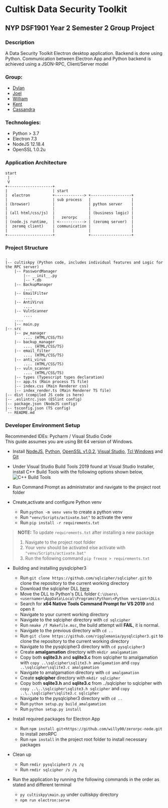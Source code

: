# Cultisk Data Security Toolkit

## NYP DSF1901 Year 2 Semester 2 Group Project

### Description

A Data Security Toolkit Electron desktop application.
Backend is done using Python. 
Communication between Electron App and Python backend is achieved using a JSON-RPC, Client/Server model

### Group:

* [Dylan](https://github.com/Dylan-Liew)
* [Joel](https://github.com/j041)
* [William](https://github.com/willy00)
* [Kent](https://github.com/kentlow2002)
* [Cassandra](https://github.com/Cassandra-Fu)

### Technologies:
* Python > 3.7
* Electron 7.3
* NodeJS 12.18.4
* OpenSSL 1.0.2u

### Application Architecture

```text
start
 | 
 V 
+--------------------+
|                    | start
|  electron          +-------------> +------------------+
|                    | sub process   |                  |
| (browser)          |               | python server    |
|                    |               |                  |
| (all html/css/js)  |               | (business logic) |
|                    |   zerorpc     |                  |
| (node.js runtime,  | <-----------> | (zeromq server)  |
|  zeromq client)    | communication |                  |
|                    |               |                  |
+--------------------+               +------------------+
```

### Project Structure

```text
.
|-- cultiskpy (Python code, includes individual features and Logic for the RPC server)
    |-- PasswordManager 
        |-- __init__.py 
        |-- *.db 
    |-- BackupManager
        ....
    |-- EmailFilter
        ....
    |-- AntiVirus
        ....
    |-- VulnScanner 
        ....
    ....
    |-- main.py
|-- src 
    |-- pw_manager 
        .... (HTML/CSS/TS)
    |-- backup_manager
        .... (HTML/CSS/TS)
    |-- email_filter
        .... (HTML/CSS/TS)
    |-- anti_virus
        .... (HTML/CSS/TS)
    |-- vuln_scanner
        .... (HTML/CSS/TS)
    |-- types (Typescript types declaration)
    |-- app.ts (Main process TS file)
    |-- index.css (Main Renderer css)
    |-- index_render.ts (Main Renderer TS file)
|-- dist (compiled JS code is here)
|-- .eslintrc.json (ESlint config)
|-- package.json (NodeJS config)
|-- tsconfig.json (TS config)
`-- README.md
```

### Developer Environment Setup
Recommended IDEs: Pycharm / Visual Studio Code  
This guide assumes you are using Bit 64 version of Windows.

* Install [NodeJS](https://nodejs.org/en/download/), 
  [Python](https://www.python.org/downloads/), 
  [OpenSSL v1.0.2](https://web.archive.org/web/20200427093430/https://slproweb.com/download/Win64OpenSSL-1_0_2u.exe), 
  [Visual Studio](https://visualstudio.microsoft.com/thank-you-downloading-visual-studio/?sku=BuildTools&rel=16),
  [Tcl Windows](https://www.activestate.com/products/activetcl/downloads/) and
  [Git](https://git-scm.com/downloads)
  
* Under Visual Studio Build Tools 2019 found at Visual Studio Installer, install C++ Build Tools with the following options shown below, 
![C++ Build Tools](https://i.imgur.com/MpTLz3p.png)
* Run Command Prompt as administrator and navigate to the project root folder
* Create,activate and configure Python venv
  * Run `python -m venv venv` to create a python venv
  * Run `"venv/Scripts/activate.bat"` to activate the venv
  * Run `pip install -r requirements.txt` 
> **NOTE:** To update `requirements.txt` after installing a new package
> 1. Navigate to the project root folder 
> 2. Your venv should be activated else activate with `"venv/Scripts/activate.bat"`
> 3. Run the following command `pip freeze > requirements.txt`
  * Building and installing pysqlcipher3
    * Run `git clone https://github.com/sqlcipher/sqlcipher.git` to clone the repository to the current working directory
    * Download the sqlcipher DLL [here](https://1drv.ms/u/s!AtgS340NL-Ukh58UFgmOuQKEEs2P-A?e=pgAjE3)
    * Move the DLL to Python's DLL folder
      `C:\Users\<username>\AppData\Local\Programs\Python\<Python version>\DLLs`
    * Search for **x64 Native Tools Command Prompt for VS 2019** and open it
    * Navigate to your current working directory 
    * Navigate to the sqlcipher directory with `cd sqlcipher` 
    * Run `nmake /f Makefile.msc`, the build attempt will **FAIL**, it is normal.
    * Navigate to the previous directory with `cd ..` 
    * Run `git clone https://github.com/rigglemania/pysqlcipher3.git` to clone the repository to the current working directory
    * Navigate to the pysqlcipher3 directory with `cd pysqlcipher3` 
    * Create **amalgamation** directory with `mkdir amalgamation`
    * Copy both **sqlite3.h** and **sqlite3.c** from sqlcipher to amalgamation with `copy ..\sqlcipher\sqlite3.h amalgamation` and `copy ..\sqlcipher\sqlite3.c amalgamation`
    * Navigate to amalgamation directory with `cd amalgamation`
    * Create **sqlcipher** directory with `mkdir sqlcipher`
    * Copy both **sqlite3.h** and **sqlite3.c** from ../sqlcipher to sqlcipher with `copy ..\..\sqlcipher\sqlite3.h sqlcipher` and `copy ..\..\sqlcipher\sqlite3.c sqlcipher`
    * Navigate to the pysqlcipher3 directory with `cd ..`
    * Run `python setup.py build_amalgamation`
    * Run `python setup.py install`
    
* Install required packages for Electron App
  * Run `npm install git+https://github.com/willy00/zerorpc-node.git` to install zeroRPC
  * Run `npm install` in the project root folder to install necessary packages
    
* Clean up
  * Run `rmdir pysqlcipher3 /s /q`
  * Run `rmdir sqlcipher /s /q`
  
* Run the application by running the following commands in the order as stated and different terminal
  * `py cultiskpy\main.py` under cultiskpy directory
  * `npm run electron:serve`
